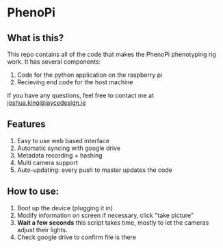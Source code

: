 # PhenoPi
## What is this?
This repo contains all of the code that makes the PhenoPi phenotyping rig work. It has several components:
1. Code for the python application on the raspberry pi
2. Recieving end code for the host machine

If you have any questions, feel free to contact me at joshua.king@jaycedesign.ie 

## Features
1. Easy to use web based interface
2. Automatic syncing with google drive
3. Metadata recording + hashing
4. Multi camera support
5. Auto-updating: every push to master updates the code

## How to use:
1. Boot up the device (plugging it in)
2. Modify information on screen if necessary, click "take picture"
4. **Wait a few seconds** this script takes time, mostly to let the cameras adjust their lights. 
5. Check google drive to confirm file is there
